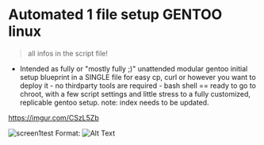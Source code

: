 # Automated 1 file setup GENTOO linux

> all infos in the script file!

-  Intended as fully or "mostly fully ;)" unattended modular gentoo initial setup blueprint in a SINGLE file for easy cp, curl or however you want to deploy it - no thirdparty tools are required - bash shell == ready to go to chroot, with a few script settings and little stress to a fully customized, replicable gentoo setup.
note: index needs to be updated.

https://imgur.com/CSzL5Zb



![screen1test](https://imgur.com/CSzL5Zb)
Format: ![Alt Text](url)
